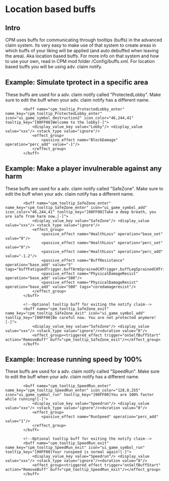 # Location based buffs

## Intro

CPM uses buffs for communicating through tooltips (buffs) in the advanced claim system. Its very easy to make use of that system to create areas in which buffs of your liking will be applied (and auto debuffed when leaving the area). Aka location based buffs. For more info on that system and how to use your own, read in CPM mod folder /Config/buffs.xml. For location based buffs you will be using adv. claim notify.

## Example: Simulate tprotect in a specific area

These buffs are used for a adv. claim notify called "ProtectedLobby". Make sure to edit the buff when your adv. claim notify has a different name.

```<!--Cant do damage to blocks-->
        <buff name="cpm_tooltip_ProtectedLobby_enter" name_key="cpm_tooltip_ProtectedLobby_enter" icon="ui_game_symbol_destruction2" icon_color="46,244,41" tooltip_key="[00FF00]Welcome to the lobby[-]">
            <display_value_key value="Lobby"/> <display_value value="xxx"/> <stack_type value="ignore"/>
            <effect_group>
                <passive_effect name="BlockDamage" operation="perc_add" value="-1"/>
            </effect_group>
        </buff>
```

## Example: Make a player invulnerable against any harm

These buffs are used for a adv. claim notify called "SafeZone". Make sure to edit the buff when your adv. claim notify has a different name.

```<!--Cant take damage-->
        <buff name="cpm_tooltip_SafeZone_enter" name_key="cpm_tooltip_SafeZone_enter" icon="ui_game_symbol_add" icon_color="46,244,41" tooltip_key="[00FF00]Take a deep breath, you are safe from harm now.[-]">
            <display_value_key value="SafeZone"/> <display_value value="xxx"/> <stack_type value="ignore"/>
            <effect_group>
                <passive_effect name="HealthLoss" operation="base_set" value="0"/>
                <passive_effect name="HealthLoss" operation="perc_set" value="0"/>
                <passive_effect name="HealthLoss" operation="perc_add" value="-1.2"/>
                <passive_effect name="BuffResistance" operation="base_add" value="5" tags="buffFatiguedTrigger,buffArmSprainedCHTrigger,buffLegSprainedCHTrigger,buffLaceration,buffInfectionCatch,buffAbrasionCatch,buffInjuryStunned01CHTrigger,buffInjuryBleedingTwo,buffInjuryBleedingBarbedWire"/>
                <passive_effect name="PhysicalDamageResist" operation="base_add" value="500"/>
                <passive_effect name="PhysicalDamageResist" operation="base_add" value="500" tags="coredamageresist"/>
            </effect_group>
        </buff>
        
        <!--Optional tooltip buff for exiting the notify claim-->
        <buff name="cpm_tooltip_SafeZone_exit" name_key="cpm_tooltip_SafeZone_exit" icon="ui_game_symbol_add" tooltip_key="[00FF00]Be careful now. You are not protected anymore![-]">
            <display_value_key value="SafeZone"/> <display_value value="xxx"/> <stack_type value="ignore"/><duration value="0"/>
            <effect_group><triggered_effect trigger="onSelfBuffStart" action="RemoveBuff" buff="cpm_tooltip_SafeZone_exit"/></effect_group>
        </buff>
```

## Example: Increase running speed by 100%

These buffs are used for a adv. claim notify called "SpeedRun". Make sure to edit the buff when your adv. claim notify has a different name.

```<!--Run 100% faster-->
        <buff name="cpm_tooltip_SpeedRun_enter" name_key="cpm_tooltip_SpeedRun_enter" icon_color="128,0,255" icon="ui_game_symbol_run" tooltip_key="[00FF00]You are 100% faster while running![-]">
            <display_value_key value="Speedrun"/> <display_value value="xxx"/> <stack_type value="ignore"/><duration value="0"/>
            <effect_group>
                <passive_effect name="RunSpeed" operation="perc_add" value="1"/>    
            </effect_group>    
        </buff>

        <!--Optional tooltip buff for exiting the notify claim-->
        <buff name="cpm_tooltip_SpeedRun_exit" name_key="cpm_tooltip_SpeedRun_exit" icon="ui_game_symbol_run" tooltip_key="[00FF00]Your runspeed is normal again![-]">
            <display_value_key value="Speedrun"/> <display_value value="xxx"/> <stack_type value="ignore"/><duration value="0"/>
            <effect_group><triggered_effect trigger="onSelfBuffStart" action="RemoveBuff" buff="cpm_tooltip_SpeedRun_exit"/></effect_group>
        </buff>
```
